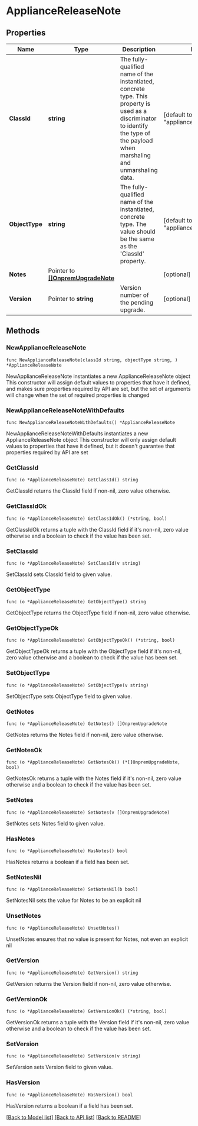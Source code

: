 # ApplianceReleaseNote

## Properties

Name | Type | Description | Notes
------------ | ------------- | ------------- | -------------
**ClassId** | **string** | The fully-qualified name of the instantiated, concrete type. This property is used as a discriminator to identify the type of the payload when marshaling and unmarshaling data. | [default to "appliance.ReleaseNote"]
**ObjectType** | **string** | The fully-qualified name of the instantiated, concrete type. The value should be the same as the &#39;ClassId&#39; property. | [default to "appliance.ReleaseNote"]
**Notes** | Pointer to [**[]OnpremUpgradeNote**](onprem.UpgradeNote.md) |  | [optional] 
**Version** | Pointer to **string** | Version number of the pending upgrade. | [optional] [readonly] 

## Methods

### NewApplianceReleaseNote

`func NewApplianceReleaseNote(classId string, objectType string, ) *ApplianceReleaseNote`

NewApplianceReleaseNote instantiates a new ApplianceReleaseNote object
This constructor will assign default values to properties that have it defined,
and makes sure properties required by API are set, but the set of arguments
will change when the set of required properties is changed

### NewApplianceReleaseNoteWithDefaults

`func NewApplianceReleaseNoteWithDefaults() *ApplianceReleaseNote`

NewApplianceReleaseNoteWithDefaults instantiates a new ApplianceReleaseNote object
This constructor will only assign default values to properties that have it defined,
but it doesn't guarantee that properties required by API are set

### GetClassId

`func (o *ApplianceReleaseNote) GetClassId() string`

GetClassId returns the ClassId field if non-nil, zero value otherwise.

### GetClassIdOk

`func (o *ApplianceReleaseNote) GetClassIdOk() (*string, bool)`

GetClassIdOk returns a tuple with the ClassId field if it's non-nil, zero value otherwise
and a boolean to check if the value has been set.

### SetClassId

`func (o *ApplianceReleaseNote) SetClassId(v string)`

SetClassId sets ClassId field to given value.


### GetObjectType

`func (o *ApplianceReleaseNote) GetObjectType() string`

GetObjectType returns the ObjectType field if non-nil, zero value otherwise.

### GetObjectTypeOk

`func (o *ApplianceReleaseNote) GetObjectTypeOk() (*string, bool)`

GetObjectTypeOk returns a tuple with the ObjectType field if it's non-nil, zero value otherwise
and a boolean to check if the value has been set.

### SetObjectType

`func (o *ApplianceReleaseNote) SetObjectType(v string)`

SetObjectType sets ObjectType field to given value.


### GetNotes

`func (o *ApplianceReleaseNote) GetNotes() []OnpremUpgradeNote`

GetNotes returns the Notes field if non-nil, zero value otherwise.

### GetNotesOk

`func (o *ApplianceReleaseNote) GetNotesOk() (*[]OnpremUpgradeNote, bool)`

GetNotesOk returns a tuple with the Notes field if it's non-nil, zero value otherwise
and a boolean to check if the value has been set.

### SetNotes

`func (o *ApplianceReleaseNote) SetNotes(v []OnpremUpgradeNote)`

SetNotes sets Notes field to given value.

### HasNotes

`func (o *ApplianceReleaseNote) HasNotes() bool`

HasNotes returns a boolean if a field has been set.

### SetNotesNil

`func (o *ApplianceReleaseNote) SetNotesNil(b bool)`

 SetNotesNil sets the value for Notes to be an explicit nil

### UnsetNotes
`func (o *ApplianceReleaseNote) UnsetNotes()`

UnsetNotes ensures that no value is present for Notes, not even an explicit nil
### GetVersion

`func (o *ApplianceReleaseNote) GetVersion() string`

GetVersion returns the Version field if non-nil, zero value otherwise.

### GetVersionOk

`func (o *ApplianceReleaseNote) GetVersionOk() (*string, bool)`

GetVersionOk returns a tuple with the Version field if it's non-nil, zero value otherwise
and a boolean to check if the value has been set.

### SetVersion

`func (o *ApplianceReleaseNote) SetVersion(v string)`

SetVersion sets Version field to given value.

### HasVersion

`func (o *ApplianceReleaseNote) HasVersion() bool`

HasVersion returns a boolean if a field has been set.


[[Back to Model list]](../README.md#documentation-for-models) [[Back to API list]](../README.md#documentation-for-api-endpoints) [[Back to README]](../README.md)


